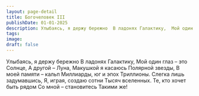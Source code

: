 ```yaml
---
layout: page-detail
title: Богочеловек III
publishDate: 01-01-2025
description: Улыбаясь, я держу бережно  В ладонях Галактику,  Мой один глаз – это Солнце,  А другой – Луна,  Макушкой я касаюсь Полярной звезды, В моей памяти – кальп  Миллиарды, юг и эпох  Триллионы. Слегка лишь задумавшись,  Я, играя, создаю сотни  Тысяч вселенных. Те, кто хочет быть рядом  Со мной – становитесь  Такими же!
tags:
image:
draft: false
---
```

Улыбаясь, я держу бережно  В ладонях Галактику,  Мой один глаз – это Солнце,  А другой – Луна,  Макушкой я касаюсь Полярной звезды, В моей памяти – кальп  Миллиарды, юг и эпох  Триллионы. Слегка лишь задумавшись,  Я, играя, создаю сотни  Тысяч вселенных. Те, кто хочет быть рядом  Со мной – становитесь  Такими же!
  
